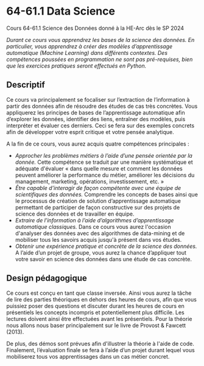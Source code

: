 # 64-61.1 Data Science
Cours 64-61.1 Science des Données donné à la HE-Arc dès le SP 2024

*Durant ce cours vous apprendrez les bases de la science des données. En particulier, vous apprendrez à créer des modèles d’apprentissage automatique (Machine Learning) dans différents contextes. Des compétences poussées en programmation ne sont pas pré-requises, bien que les exercices pratiques seront effectués en Python.*

## Descriptif

Ce cours va principalement se focaliser sur l’extraction de l’information à partir des données afin de résoudre des études de cas très concrètes. Vous appliquerez les principes de bases de l’apprentissage automatique afin d’explorer les données, identifier des liens, entraîner des modèles, puis interpréter et évaluer ces derniers. Ceci se fera sur des exemples concrets afin de développer votre esprit critique et votre pensée analytique.

A la fin de ce cours, vous aurez acquis quatre compétences principales :

- *Approcher les problèmes métiers à l’aide d’une pensée orientée par la donnée.* Cette compétence se traduit par une manière systématique et adéquate d'évaluer « dans quelle mesure et comment les données peuvent améliorer la performance du métier, améliorer les décisions du management, marketing, opérations, investissement, etc. »
- *Être capable d’interagir de façon compétente avec une équipe de scientifiques des données.* Comprendre les concepts de bases ainsi que le processus de création de solution d’apprentissage automatique permettant de participer de façon constructive sur des projets de science des données et de travailler en équipe.
- *Extraire de l’information à l’aide d’algorithmes d’apprentissage automatique classiques.* Dans ce cours vous aurez l'occasion d'analyser des données avec des algorithmes de data-mining et de mobiliser tous les savoirs acquis jusqu'à présent dans vos études.
- *Obtenir une expérience pratique et concrète de la science des données.* A l’aide d’un projet de groupe, vous aurez la chance d’appliquer tout votre savoir en science des données dans une étude de cas concrète.


## Design pédagogique
Ce cours est conçu en tant que classe inversée. Ainsi vous aurez la tâche de lire des parties théoriques en dehors des heures de cours, afin que vous puissiez poser des questions et discuter durant les heures de cours en présentiels les concepts incompris et potentiellement plus difficile. Les lectures doivent ainsi être effectuées avant les présentiels. Pour la théorie nous allons nous baser principalement sur le livre de Provost & Fawcett (2013). 

De plus, des démos sont prévues afin d'illustrer la théorie à l'aide de code. Finalement, l’évaluation finale se fera à l’aide d’un projet durant lequel vous mobiliserez tous vos apprentissages dans un cas métier concret.
